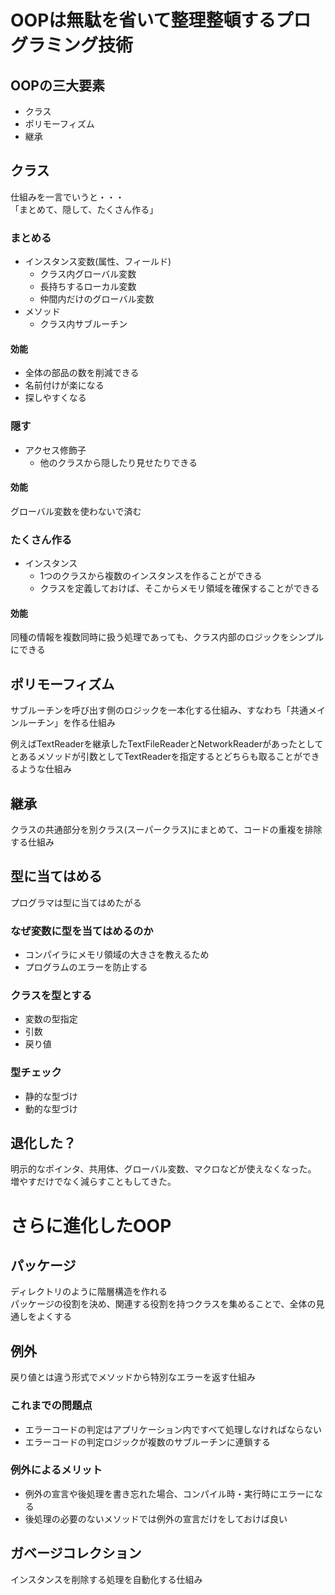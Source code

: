 # OOPは無駄を省いて整理整頓するプログラミング技術

## OOPの三大要素
- クラス
- ポリモーフィズム
- 継承

## クラス
仕組みを一言でいうと・・・  
「まとめて、隠して、たくさん作る」

### まとめる
- インスタンス変数(属性、フィールド)
  - クラス内グローバル変数
  - 長持ちするローカル変数
  - 仲間内だけのグローバル変数
- メソッド
  - クラス内サブルーチン
#### 効能
- 全体の部品の数を削減できる
- 名前付けが楽になる
- 探しやすくなる

### 隠す
- アクセス修飾子
  - 他のクラスから隠したり見せたりできる
#### 効能
グローバル変数を使わないで済む

### たくさん作る
- インスタンス
  - 1つのクラスから複数のインスタンスを作ることができる
  - クラスを定義しておけば、そこからメモリ領域を確保することができる
#### 効能
同種の情報を複数同時に扱う処理であっても、クラス内部のロジックをシンプルにできる

## ポリモーフィズム
サブルーチンを呼び出す側のロジックを一本化する仕組み、すなわち「共通メインルーチン」を作る仕組み  


例えばTextReaderを継承したTextFileReaderとNetworkReaderがあったとして  
とあるメソッドが引数としてTextReaderを指定するとどちらも取ることができるような仕組み

## 継承
クラスの共通部分を別クラス(スーパークラス)にまとめて、コードの重複を排除する仕組み

## 型に当てはめる
プログラマは型に当てはめたがる
### なぜ変数に型を当てはめるのか
- コンパイラにメモリ領域の大きさを教えるため
- プログラムのエラーを防止する
### クラスを型とする
- 変数の型指定
- 引数
- 戻り値
### 型チェック
- 静的な型づけ
- 動的な型づけ

## 退化した？
明示的なポインタ、共用体、グローバル変数、マクロなどが使えなくなった。  
増やすだけでなく減らすこともしてきた。

# さらに進化したOOP

## パッケージ
ディレクトリのように階層構造を作れる  
パッケージの役割を決め、関連する役割を持つクラスを集めることで、全体の見通しをよくする

## 例外
戻り値とは違う形式でメソッドから特別なエラーを返す仕組み
### これまでの問題点
- エラーコードの判定はアプリケーション内ですべて処理しなければならない
- エラーコードの判定ロジックが複数のサブルーチンに連鎖する
### 例外によるメリット
- 例外の宣言や後処理を書き忘れた場合、コンパイル時・実行時にエラーになる
- 後処理の必要のないメソッドでは例外の宣言だけをしておけば良い

## ガベージコレクション
インスタンスを削除する処理を自動化する仕組み
